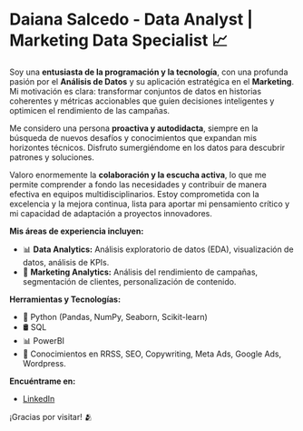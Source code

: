 # Daiana Salcedo - Data Analyst | Marketing Data Specialist 📈

Soy una **entusiasta de la programación y la tecnología**, con una profunda pasión por el **Análisis de Datos** y su aplicación estratégica en el **Marketing**. Mi motivación es clara: transformar conjuntos de datos en historias coherentes y métricas accionables que guíen decisiones inteligentes y optimicen el rendimiento de las campañas.

Me considero una persona **proactiva y autodidacta**, siempre en la búsqueda de nuevos desafíos y conocimientos que expandan mis horizontes técnicos. Disfruto sumergiéndome en los datos para descubrir patrones y soluciones.

Valoro enormemente la **colaboración y la escucha activa**, lo que me permite comprender a fondo las necesidades y contribuir de manera efectiva en equipos multidisciplinarios. Estoy comprometida con la excelencia y la mejora continua, lista para aportar mi pensamiento crítico y mi capacidad de adaptación a proyectos innovadores.

**Mis áreas de experiencia incluyen:**

* 📊 **Data Analytics:** Análisis exploratorio de datos (EDA), visualización de datos, análisis de KPIs.
* 🎯 **Marketing Analytics:** Análisis del rendimiento de campañas, segmentación de clientes, personalización de contenido.

**Herramientas y Tecnologías:**

* 🐍 Python (Pandas, NumPy, Seaborn, Scikit-learn)
* 🛢 SQL
* 📊 PowerBI
* 📢 Conocimientos en RRSS, SEO, Copywriting, Meta Ads, Google Ads, Wordpress. 

**Encuéntrame en:**

* [LinkedIn](https://www.linkedin.com/in/daiana-salcedo-847237364)


¡Gracias por visitar! 🫂
